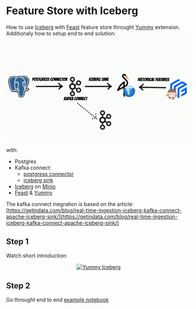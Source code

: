 # Feature Store with Iceberg

How to use [Iceberg](https://iceberg.apache.org/) with [Feast](https://feast.dev/) feature store throught [Yummy](https://www.yummyml.com/) extension.
Additionaly how to setup end to end solution:
![Kafka connect](diagram.jpg)

with:
* Postgres
* Kafka connect:
	* [postgress connector](https://debezium.io/documentation/reference/stable/connectors/postgresql.html)
	* [iceberg sink](https://github.com/getindata/kafka-connect-iceberg-sink)
* [Iceberg](https://iceberg.apache.org/) on [Minio](https://min.io/)
* [Feast](https://feast.dev/) & [Yummy](https://www.yummyml.com/)

The kafka connect inegration is based on the article: 
[https://getindata.com/blog/real-time-ingestion-iceberg-kafka-connect-apache-iceberg-sink/](https://getindata.com/blog/real-time-ingestion-iceberg-kafka-connect-apache-iceberg-sink/)

## Step 1

Watch short introduction:
<p align="center">
<a href="https://www.youtube.com/watch?v=kv0iWuSf4jw"><img src="https://img.youtube.com/vi/kv0iWuSf4jw/0.jpg" alt="Yummy Iceberg"/></a>
</p>

## Step 2 

Go throught end to end [example notebook](https://github.com/yummyml/yummy-iceberg-kafka-connect/blob/master/notebooks/example.ipynb)

